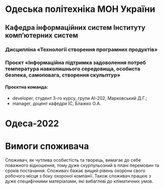 # Одеська політехніка МОН України
## Кафедра інформаційних систем Інституту комп’ютерних систем
### Дисципліна «Технології створення програмних продуктів»
### Проєкт «Інформаційна підтримка задоволення потреб температура навколишнього середовища, особиста безпека, самоповага, створення скульптур» 
#### Проєктна команда:
- developer, студент 3-го курсу, групи АІ-202, Марковський Д.Г.;
- manager, доцент кафедри ІС, Блажко О.А.
# Одеса-2022

# Вимоги споживача
Споживач, як чутлива особистість та творець, вимагає до себе поважного відношення, тому дуже
скурпульозний в плані перемовин та сроків постачання.
Споживач бажає вищий рівень охорони свого робочого місця з боку охороної компанії.
Також споживач працює з дуже специфічними матеріалами, які вибаглеві до кліматичних умов.
